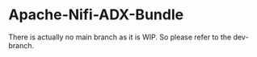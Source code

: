 # Apache-Nifi-ADX-Bundle

There is actually no main branch as it is WIP. So please refer to the dev-branch.
